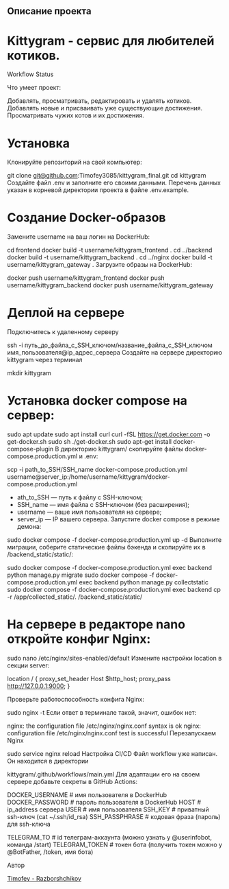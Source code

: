## Описание проекта

# Kittygram - сервис для любителей котиков.

Workflow Status

Что умеет проект:

Добавлять, просматривать, редактировать и удалять котиков.
Добавлять новые и присваивать уже существующие достижения.
Просматривать чужих котов и их достижения.

# Установка
Клонируйте репозиторий на свой компьютер:

git clone git@github.com:Timofey3085/kittygram_final.git
cd kittygram
Создайте файл .env и заполните его своими данными. Перечень данных указан в корневой директории проекта в файле .env.example.

# Создание Docker-образов
Замените username на ваш логин на DockerHub:

cd frontend
docker build -t username/kittygram_frontend .
cd ../backend
docker build -t username/kittygram_backend .
cd ../nginx
docker build -t username/kittygram_gateway . 
Загрузите образы на DockerHub:

docker push username/kittygram_frontend
docker push username/kittygram_backend
docker push username/kittygram_gateway

# Деплой на сервере
Подключитесь к удаленному серверу

ssh -i путь_до_файла_с_SSH_ключом/название_файла_с_SSH_ключом имя_пользователя@ip_адрес_сервера 
Создайте на сервере директорию kittygram через терминал

mkdir kittygram

# Установка docker compose на сервер:

sudo apt update
sudo apt install curl
curl -fSL https://get.docker.com -o get-docker.sh
sudo sh ./get-docker.sh
sudo apt-get install docker-compose-plugin
В директорию kittygram/ скопируйте файлы docker-compose.production.yml и .env:

scp -i path_to_SSH/SSH_name docker-compose.production.yml username@server_ip:/home/username/kittygram/docker-compose.production.yml
* ath_to_SSH — путь к файлу с SSH-ключом;
* SSH_name — имя файла с SSH-ключом (без расширения);
* username — ваше имя пользователя на сервере;
* server_ip — IP вашего сервера.
Запустите docker compose в режиме демона:

sudo docker compose -f docker-compose.production.yml up -d
Выполните миграции, соберите статические файлы бэкенда и скопируйте их в /backend_static/static/:

sudo docker compose -f docker-compose.production.yml exec backend python manage.py migrate
sudo docker compose -f docker-compose.production.yml exec backend python manage.py collectstatic
sudo docker compose -f docker-compose.production.yml exec backend cp -r /app/collected_static/. /backend_static/static/

# На сервере в редакторе nano откройте конфиг Nginx:

sudo nano /etc/nginx/sites-enabled/default
Измените настройки location в секции server:

location / {
    proxy_set_header Host $http_host;
    proxy_pass http://127.0.0.1:9000;
}

Проверьте работоспособность конфига Nginx:

sudo nginx -t
Если ответ в терминале такой, значит, ошибок нет:

nginx: the configuration file /etc/nginx/nginx.conf syntax is ok
nginx: configuration file /etc/nginx/nginx.conf test is successful
Перезапускаем Nginx

sudo service nginx reload
Настройка CI/CD
Файл workflow уже написан. Он находится в директории

kittygram/.github/workflows/main.yml
Для адаптации его на своем сервере добавьте секреты в GitHub Actions:

DOCKER_USERNAME                # имя пользователя в DockerHub
DOCKER_PASSWORD                # пароль пользователя в DockerHub
HOST                           # ip_address сервера
USER                           # имя пользователя
SSH_KEY                        # приватный ssh-ключ (cat ~/.ssh/id_rsa)
SSH_PASSPHRASE                 # кодовая фраза (пароль) для ssh-ключа

TELEGRAM_TO                    # id телеграм-аккаунта (можно узнать у @userinfobot, команда /start)
TELEGRAM_TOKEN                 # токен бота (получить токен можно у @BotFather, /token, имя бота)

Автор

[Timofey - Razborshchikov](https://github.com/Timofey3085)